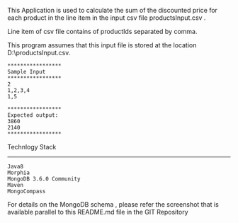 This Application is used to calculate the sum of the discounted price for each product in the line item in the input csv file productsInput.csv . 

Line item of csv file contains of productIds separated by comma. 

This program assumes that this input file is stored at the location D:\\productsInput.csv.
	
	*****************
	Sample Input
	*****************	
	2
	1,2,3,4
	1,5
	
	*****************
	Expected output:
	3860
	2140
	*****************

Technlogy Stack
****************

	Java8
	Morphia
	MongoDB 3.6.0 Community
	Maven
	MongoCompass
	
For details on the MongoDB schema , please refer the screenshot that is available parallel to this README.md file in the GIT Repository


	

	